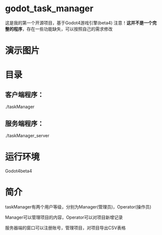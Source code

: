 # godot_task_manager

这是我的第一个开源项目，基于Godot4游戏引擎(beta4)
注意！**这并不是一个完整的程序**，存在一些功能缺失，可以按照自己的需求修改
# 演示图片
# 目录

## 客户端程序：
./taskManager

## 服务端程序：
./taskManager_server

# 运行环境

Godot4beta4

# 简介

taskManager有两个用户等级，分别为Manager(管理员)，Operator(操作员)

Manager可以管理项目的内容，Operator可以对项目新增记录

服务器端的窗口可以注册账号，管理项目，对项目导出CSV表格

